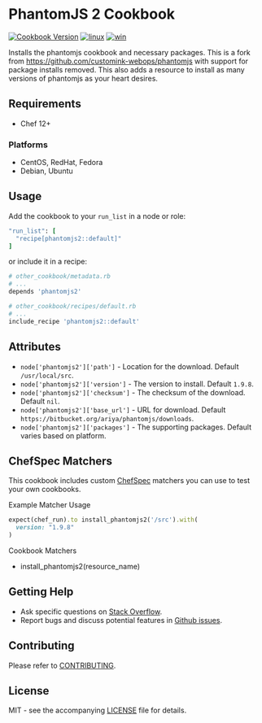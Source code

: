 # PhantomJS 2 Cookbook

[![Cookbook Version](http://img.shields.io/cookbook/v/phantomjs2.svg?style=flat-square)][cookbook]
[![linux](http://img.shields.io/travis/dhoer/chef-phantomjs2/master.svg?label=linux&style=flat-square)][linux]
[![win](https://img.shields.io/appveyor/ci/dhoer/chef-phantomjs2/master.svg?label=windows&style=flat-square)][win]

[cookbook]: https://supermarket.chef.io/cookbooks/phantomjs2
[linux]: https://travis-ci.org/dhoer/chef-phantomjs2
[win]: https://ci.appveyor.com/project/dhoer/chef-phantomjs2

Installs the phantomjs cookbook and necessary packages. 
This is a fork from https://github.com/customink-webops/phantomjs with support for package installs removed.
This also adds a resource to install as many versions of phantomjs as your heart desires.

## Requirements

- Chef 12+

### Platforms

- CentOS, RedHat, Fedora 
- Debian, Ubuntu

## Usage
Add the cookbook to your `run_list` in a node or role:

```ruby
"run_list": [
  "recipe[phantomjs2::default]"
]
```

or include it in a recipe:

```ruby
# other_cookbook/metadata.rb
# ...
depends 'phantomjs2'
```
```ruby
# other_cookbook/recipes/default.rb
# ...
include_recipe 'phantomjs2::default'
```

## Attributes

- `node['phantomjs2']['path']` - Location for the download. Default `/usr/local/src`.
- `node['phantomjs2']['version']` - The version to install. Default `1.9.8`.
- `node['phantomjs2']['checksum']` - The checksum of the download. Default `nil`.
- `node['phantomjs2']['base_url']` - URL for download. Default `https://bitbucket.org/ariya/phantomjs/downloads`.
- `node['phantomjs2']['packages']` - The supporting packages. Default varies based on platform.

## ChefSpec Matchers

This cookbook includes custom [ChefSpec](https://github.com/sethvargo/chefspec) matchers you can use to test 
your own cookbooks.

Example Matcher Usage

```ruby
expect(chef_run).to install_phantomjs2('/src').with(
  version: "1.9.8"
)
```
      
Cookbook Matchers

- install_phantomjs2(resource_name)

## Getting Help

- Ask specific questions on [Stack Overflow](http://stackoverflow.com/questions/tagged/chef+phantomjs).
- Report bugs and discuss potential features in [Github issues](https://github.com/dhoer/chef-phantomjs2/issues).

## Contributing

Please refer to [CONTRIBUTING](https://github.com/dhoer/chef-phantomjs2/blob/master/CONTRIBUTING.md).

## License

MIT - see the accompanying [LICENSE](https://github.com/dhoer/chef-phantomjs2/blob/master/LICENSE.md) file for details.
